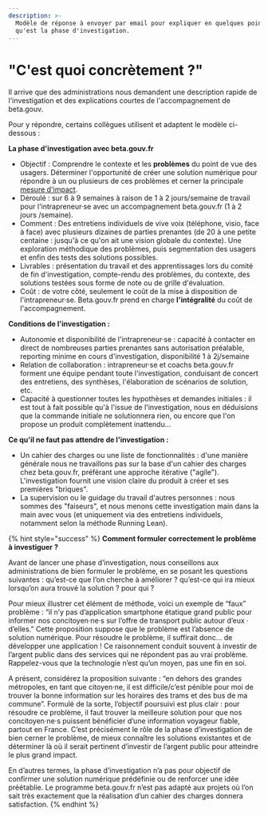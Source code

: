 ```yaml
---
description: >-
  Modèle de réponse à envoyer par email pour expliquer en quelques points ce
  qu'est la phase d'investigation.
---
```


# "C'est quoi concrètement ?"

Il arrive que des administrations nous demandent une description rapide de l'investigation et des explications courtes de l'accompagnement de beta.gouv.

Pour y répondre, certains collègues utilisent et adaptent le modèle ci-dessous :

**La phase d'investigation avec beta.gouv.fr**

* Objectif : Comprendre le contexte et les **problèmes** du point de vue des usagers. Déterminer l'opportunité de créer une solution numérique pour répondre à un ou plusieurs de ces problèmes et cerner la principale [mesure d'impact](https://beta.gouv.fr/approche/formation/mooc/sequence-3-mesurer-impact.html).
* Déroulé : sur 6 à 9 semaines à raison de 1 à 2 jours/semaine de travail pour l'intrapreneur·se avec un accompagnement beta.gouv.fr \(1 à 2 jours /semaine\).
* Comment : Des entretiens individuels de vive voix \(téléphone, visio, face à face\) avec plusieurs dizaines de parties prenantes \(de 20 à une petite centaine : jusqu'à ce qu'on ait une vision globale du contexte\). Une exploration méthodique des problèmes, puis segmentation des usagers et enfin des tests des solutions possibles.
* Livrables : présentation du travail et des apprentissages lors du comité de fin d'investigation, compte-rendu des problèmes, du contexte, des solutions testées sous forme de note ou de grille d'évaluation.
* Coût : de votre côté, seulement le coût de la mise à disposition de l'intrapreneur·se. Beta.gouv.fr prend en charge **l'intégralité** du coût de l'accompagnement.

**Conditions de l'investigation :**

* Autonomie et disponibilité de l'intrapreneur·se : capacité à contacter en direct de nombreuses parties prenantes sans autorisation préalable, reporting minime en cours d'investigation, disponibilité 1 à 2j/semaine
* Relation de collaboration : intrapreneur·se et coachs beta.gouv.fr forment une équipe pendant toute l'investigation, conduisant de concert des entretiens, des synthèses, l'élaboration de scénarios de solution, etc.
* Capacité à questionner toutes les hypothèses et demandes initiales : il est tout à fait possible qu'à l'issue de l'investigation, nous en déduisions que la commande initiale ne solutionnera rien, ou encore que l'on propose un produit complètement inattendu...

**Ce qu'il ne faut pas attendre de l'investigation :**

* Un cahier des charges ou une liste de fonctionnalités : d'une manière générale nous ne travaillons pas sur la base d'un cahier des charges chez beta.gouv.fr, préférant une approche itérative \("agile"\). L'investigation fournit une vision claire du produit à créer et ses premières "briques".
* La supervision ou le guidage du travail d'autres personnes : nous sommes des "faiseurs", et nous menons cette investigation main dans la main avec vous \(et uniquement via des entretiens individuels, notamment selon la méthode Running Lean\).

{% hint style="success" %}
**Comment formuler correctement le problème à investiguer ?**

Avant de lancer une phase d’investigation, nous conseillons aux administrations de bien formuler le problème, en se posant les questions suivantes : qu’est-ce que l’on cherche à améliorer ? qu’est-ce qui ira mieux lorsqu’on aura trouvé la solution ? pour qui ? 

Pour mieux illustrer cet élément de méthode, voici un exemple de “faux” problème : “il n’y pas d’application smartphone étatique grand public pour informer nos concitoyen·ne·s sur l’offre de transport public autour d’eux · d’elles.” Cette proposition suppose que le problème est l’absence de solution numérique. Pour résoudre le problème, il suffirait donc... de développer une application ! Ce raisonnement conduit souvent à investir de l’argent public dans des services qui ne répondent pas au vrai problème. Rappelez-vous que la technologie n’est qu’un moyen, pas une fin en soi. 

A présent, considérez la proposition suivante : “en dehors des grandes métropoles, en tant que citoyen·ne, il est difficile/c’est pénible pour moi de trouver la bonne information sur les horaires des trams et des bus de ma commune”. Formulé de la sorte, l’objectif poursuivi est plus clair : pour résoudre ce problème, il faut trouver la meilleure solution pour que nos concitoyen·ne·s puissent bénéficier d’une information voyageur fiable, partout en France. C’est précisément le rôle de la phase d’investigation de bien cerner le problème, de mieux connaître les solutions existantes et de déterminer là où il serait pertinent d’investir de l’argent public pour atteindre le plus grand impact. 

En d’autres termes, la phase d’investigation n’a pas pour objectif de confirmer une solution numérique prédéfinie ou de renforcer une idée préétablie. Le programme beta.gouv.fr n’est pas adapté aux projets où l’on sait très exactement que la réalisation d’un cahier des charges donnera satisfaction.
{% endhint %}

